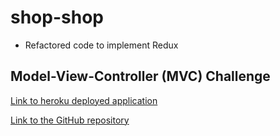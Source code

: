 # shop-shop

*  Refactored code to implement Redux

## Model-View-Controller (MVC) Challenge

[Link to heroku deployed application](https://lit-plateau-79158.herokuapp.com/)

[Link to the GitHub repository](https://github.com/israel0688/shop-shop/tree/redux)